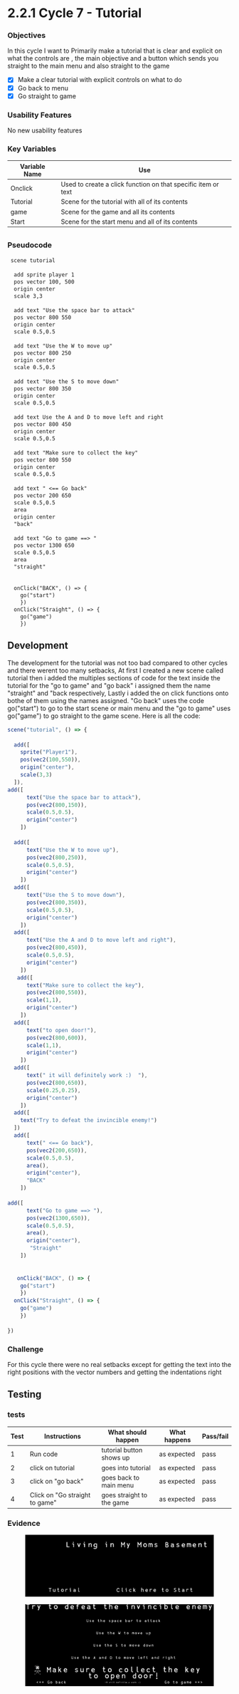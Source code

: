 # 2.2.1 Cycle 7 - Tutorial

### Objectives

In this cycle I want to Primarily make a tutorial that is clear and explicit on what the controls are , the main objective and a button which sends you straight to the main menu and also straight to the game&#x20;

* [x] Make a clear tutorial with explicit controls on what to do
* [x] Go back to menu&#x20;
* [x] Go straight to game&#x20;

### Usability Features

No new usability features



### Key Variables



| Variable Name | Use                                                           |
| ------------- | ------------------------------------------------------------- |
| Onclick       | Used to create a click function on that specific item or text |
| Tutorial      | Scene for the tutorial with all of its contents               |
| game          | Scene for the game and all its contents                       |
| Start         | Scene for the start menu and all of its contents              |

##

### Pseudocode

```
 scene tutorial 
 
  add sprite player 1
  pos vector 100, 500
  origin center
  scale 3,3
  
  add text "Use the space bar to attack"
  pos vector 800 550
  origin center
  scale 0.5,0.5
  
  add text "Use the W to move up"
  pos vector 800 250
  origin center
  scale 0.5,0.5
  
  add text "Use the S to move down"
  pos vector 800 350
  origin center
  scale 0.5,0.5
  
  add text Use the A and D to move left and right
  pos vector 800 450
  origin center
  scale 0.5,0.5
  
  add text "Make sure to collect the key"
  pos vector 800 550
  origin center 
  scale 0.5,0.5
  
  add text " <== Go back"
  pos vector 200 650
  scale 0.5,0.5
  area 
  origin center
  "back"
  
  add text "Go to game ==> "
  pos vector 1300 650
  scale 0.5,0.5
  area
  "straight"
  
  
  onClick("BACK", () => {
    go("start")
    })
  onClick("Straight", () => {
    go("game")
    })
```

## Development

The development for the tutorial was not too bad compared to other cycles and there werent too many setbacks, At first I created a new scene called tutorial then i added the multiples sections of code for the text inside the tutorial for the "go to game" and "go back" i assigned them the name "straight" and "back respectively, Lastly i added the on click functions onto bothe of them using the names assigned. "Go back" uses the code go("start") to go to the start scene or main menu and the "go to game" uses go("game") to go straight to the game scene. Here is all the code:

```javascript
scene("tutorial", () => {

  add([
    sprite("Player1"),
    pos(vec2(100,550)),
    origin("center"),
    scale(3,3)
  ]),
add([
      text("Use the space bar to attack"),
      pos(vec2(800,150)),
      scale(0.5,0.5),
      origin("center")
    ])

  add([
      text("Use the W to move up"),
      pos(vec2(800,250)),
      scale(0.5,0.5),
      origin("center")
    ])
  add([
      text("Use the S to move down"),
      pos(vec2(800,350)),
      scale(0.5,0.5),
      origin("center")
    ])
  add([
      text("Use the A and D to move left and right"),
      pos(vec2(800,450)),
      scale(0.5,0.5),
      origin("center")
    ])
   add([
      text("Make sure to collect the key"),
      pos(vec2(800,550)),
      scale(1,1),
      origin("center")
    ])
  add([
      text("to open door!"),
      pos(vec2(800,600)),
      scale(1,1),
      origin("center")
    ])
  add([
      text(" it will definitely work :)  "),
      pos(vec2(800,650)),
      scale(0.25,0.25),
      origin("center")
    ])
  add([
    text("Try to defeat the invincible enemy!")
  ])
  add([
      text(" <== Go back"),
      pos(vec2(200,650)),
      scale(0.5,0.5),
      area(),
      origin("center"),
      "BACK"
    ])

add([
      text("Go to game ==> "),
      pos(vec2(1300,650)),
      scale(0.5,0.5),
      area(),
      origin("center"),
       "Straight"
    ])

  
   onClick("BACK", () => {
    go("start")
    })
  onClick("Straight", () => {
    go("game")
    })
    
})


```





### Challenge&#x20;

For this cycle there were no real setbacks except for getting the text into the right positions with the vector numbers and getting the indentations right



## Testing

### tests

| Test | Instructions                   | What should happen        | What happens  | Pass/fail |
| ---- | ------------------------------ | ------------------------- | ------------- | --------- |
| 1    | Run code                       | tutorial button shows up  | as expected   | pass      |
| 2    | click on tutorial              | goes into tutorial        | as expected   | pass      |
| 3    | click on "go back"             | goes back to main menu    | as expected   | pass      |
| 4    | Click on "Go straight to game" | goes straight to the game | as expected   | pass      |

### Evidence

<figure><img src="../.gitbook/assets/image (11).png" alt=""><figcaption></figcaption></figure>

<figure><img src="../.gitbook/assets/image (14).png" alt=""><figcaption></figcaption></figure>
